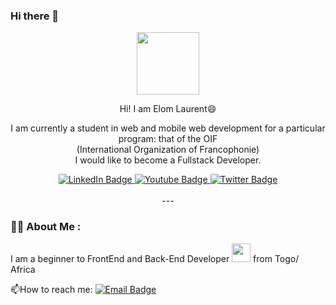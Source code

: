 ### Hi there 👋

<!--
**Elom10Laurent/Elom10Laurent** is a ✨ _special_ ✨ repository because its `README.md` (this file) appears on your GitHub profile.

Here are some ideas to get you started:

- 🔭 I’m currently working on ...
- 🌱 I’m currently learning ...
- 👯 I’m looking to collaborate on ...
- 🤔 I’m looking for help with ...
- 💬 Ask me about ...
- 📫 How to reach me: ...
- 😄 Pronouns: ...
- ⚡ Fun fact: ...
-->
<div id="header" align="center">
  
  <img src="https://media.giphy.com/media/KzJkzjggfGN5Py6nkT/giphy.gif" width="100"/>
  <p> Hi! I am Elom Laurent😄 </p>
  <p> I am currently a student in web and mobile web development for a particular program: that of the OIF <br>(International Organization of  Francophonie) <br> I would like to become a Fullstack Developer. </p>
  <div id="badges">
  <a href="your-linkedin-URL">
    <img src="https://img.shields.io/badge/LinkedIn-blue?style=for-the-badge&logo=linkedin&logoColor=white" alt="LinkedIn Badge"/>
  </a>
  <a href="LaurenT_youtube-URL">
    <img src="https://img.shields.io/badge/YouTube-red?style=for-the-badge&logo=youtube&logoColor=white" alt="Youtube Badge"/>
  </a>
  <a href="https://twitter.com/home">
    <img src="https://img.shields.io/badge/Twitter-blue?style=for-the-badge&logo=twitter&logoColor=white" alt="Twitter Badge"/>
  </a>
    
</div>
  <br>
  ---
</div>


### :man_technologist: About Me :
  I am a beginner to FrontEnd and Back-End Developer <img src="https://media.giphy.com/media/WSBeyxvC1jH496xQGA/giphy.gif" width="30"> from Togo/ Africa
  <br>

:mailbox:How to reach me: [![Email Badge](https://img.shields.io/badge/E-mail-blue?style=flat&logo=Email&logoColor=white)](laziagbenyo@gmail.com)
<div>
  
